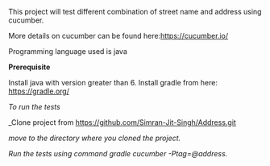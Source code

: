 This project will test different combination of street name and address using cucumber.

More details on cucumber can be found here:https://cucumber.io/

Programming language used is java


**Prerequisite**


Install java with version greater than 6.
Install gradle from here: https://gradle.org/

*To run the tests*

_Clone project from https://github.com/Simran-Jit-Singh/Address.git

_move to the directory where you cloned the project._

_Run the tests using command gradle cucumber -Ptag=@address._

